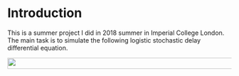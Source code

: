 
# Introduction  
This is a summer project I did in 2018 summer in Imperial College London. The main task is to simulate the following logistic stochastic delay differential equation. 

<img src="/tex/d54e858e85ff6acf67687130083eb7969fb1ead4f46bfbe356eed30dec7b748f.svg?invert_in_darkmode&sanitize=true" align=middle width=2281445pt height=24.65753399999998pt/>

where <img src="/tex/c745b9b57c145ec5577b82542b2df546.svg?invert_in_darkmode&sanitize=true" align=middle width=10.57650494999999pt height=14.15524440000002pt/> and <img src="/tex/8217ed3c32a785f0b5aad4055f432ad8.svg?invert_in_darkmode&sanitize=true" align=middle width=10.16555099999999pt height=22814486pt/> are parameters of the deterministic delay logistic equation, and <img src="/tex/647ddedd0d2f600c40dbbe8108056d5d.svg?invert_in_darkmode&sanitize=true" align=middle width=125.24022225pt height=24.65753399999998pt/>.

We were also ask to simulate the system when a pullback in time is set, in order to find pullback attractors.

I am going to explain some of the algorithms I used in the scripts.

# How Noise Realisation Is Implemented When Pullback Exists

A pullback means we have negative time. For example, if pullback is 200, then the system starts at t = -200.  We want to make sure that the noise realisation should be the same at each time point, so we can adjust the value of pullback and explore pullback attractors.  

Thus, in order to allow pullback to vary without altering the noise realisation, we should not generate noise forward from the very initial time point (e.g. t = -200). Instead, we should generate **two** streams of noise, starting from t = 0. 

Stream A  runs forward from t = 0 to <img src="/tex/701fa44621fd283e3f2c5468958859d8.svg?invert_in_darkmode&sanitize=true" align=middle width=29.223836399999986pt height=19.1781018pt/>.

Stream B runs backward from t = 0 to <img src="/tex/1d5ba78bbbafd3226f371146bc348363.svg?invert_in_darkmode&sanitize=true" align=middle width=29.223836399999986pt height=19.1781018pt/>.

**NOTICE** : we need two different seeds to generate those streams, otherwise there is a symmetry in noise.

This makes sure that once the random seed is fixed, we can change adjust pullback and the final time as we wish without altering the noise.

# Stochastic Integration Schemes
The philosophy of numeric integration is to discretise time, and use summation to replace integration.
 
Two integration schemes are used for integrations. In most of the scripts, Euler-Maruyama method are used to save computing time. Heun's Method  is only used when stated in the title of the scripts. More sophisticated integration schemes like Runge-Kutta, requires fractional time step, which I found infeasible for stochastic delay differential equation. 
## Euler-Maruyama
The Euler-Maruyama method is basically a stochastic version of the Euler's method for deterministic equation. Under Euler-Maruyama method, our equation becomes

<img src="/tex/4c6fda2b84bf19d1ef8c7d29f1c50d75.svg?invert_in_darkmode&sanitize=true" align=middle width=488.5447545pt height=24.65753399999998pt/>

<img src="/tex/f11145648cff3ba9c4465b8461448c77.svg?invert_in_darkmode&sanitize=true" align=middle width=127.73402069999999pt height=24.65753399999998pt/> follows a normal distribution with variance <img src="/tex/5a8af6f173febd968ef4c52695efcf85.svg?invert_in_darkmode&sanitize=true" align=middle width=14.492060549999989pt height=22.831056599999986pt/>. Thus, <img src="/tex/f11145648cff3ba9c4465b8461448c77.svg?invert_in_darkmode&sanitize=true" align=middle width=127.73402069999999200b0a90bb002ce5f59368cd4a8fb0b73639592c8dfbbd6bef7fe53edf1872af439d5b12dc6c860995693aa45e4255d1.svg?invert_in_darkmode&sanitize=true" align=middle width=127.7340206378.04251044217.02084683.46465164999999958pt height=24.65753392.831056599999986pt/> is realised by drawing a sample from the

W follows a normal distribution with variance <img src="/tex/5a8af6f173febd968ef4c52695efcf85.svg?invert_in_darkmode&sanitize=true" align=middle width=14.492060549999989pt height=22.831056599999986pt/>. In fact, in my implementation, a smaller times step called **tDelta** is set, and <img src="/tex/e65c57c88cc602403a9760a73adca1ec.svg?invert_in_darkmode&sanitize=true" align=middle width=112.05319124999998pt height=22.831056599999986pt/>, where <img src="/tex/1e438235ef9ec72fc51ac5025516017c.svg?invert_in_darkmode&sanitize=true" align=middle width=12.60847334999999pt height=22.465723500000017pt/> is an integer. Now

<img src="/tex/c5b43f0282cd8e2163c09c50dbc558a43a7611d3205be2e25ef167b61ff5bcf8.svg?invert_in_darkmode&sanitize=true" align=middle width=510.09202365176.58099689999997pt height=29.78995477.8211450000000243pt/>
## Heun's Methodi
Heun's Method is supposed to be more accurate than Euler's Method for integrating the deterministic equation, but it is more time- consuming. The scheme for integrating the random variable is the same as Euler-Maruyama, as Heun's Method only improves evaluation of the deterministic gradient. 

For the sake of simplicity, suppose our equation is 

<img src="/tex/331b59c0123e3ea1aa2c0f4710955fc5276736f3fa54ff8824088ff97508ce5636998de7effa663e2e390430a2c4ffe9.svg?invert_in_darkmode&sanitize=true" align=middle width=217.129004.34347945161.7408703499999967pt height=24.65753399999998pt/>

Then, under Heun's method, we first use the same technique as Euler's method to find the value of X(t+dt) by

<img src="/tex/09cf12e61c237b88b551100a84c3023c3670dc0c8303a17ad177aadde8179653.svg?invert_in_darkmode&sanitize=true" align=middle width=315.5992784999999702.8136891999997974pt height=24.65753399999998pt/>

However, this <img src="/tex/2d5e9e9001f4057fdc75304f69d1b973e200e34da364d469d9368cf343f10844.svg?invert_in_darkmode&sanitize=true" align=middle width=68.21345024999998260.2110786pt height=24.65753399999998pt/> is only an intermediate value. The purpose is to use this to evaluate <img src="/tex/18da5344aa0718fc0560cf835cbbb5eab2367977fd59de49ecc94c7e87b2ab75.svg?invert_in_darkmode&sanitize=true" align=middle width=90.763.0993426349999998pt height=24.65753399999998pt/> and then use the average gradient to evaluate <img src="/tex/2d5e9e9001f4057fdc75304f69d1b973.svg?invert_in_darkmode&sanitize=true" align=middle width=68.21345024999998pt height=24.65753399999998pt/> again.

<img src="/tex/f0ab9226dc1b7ec0ca0e2a9cbdc2d5b3.svg?invert_in_darkmode&sanitize=true" align=middle width=446.11408215000006pt height=27.77565449999998pt/>

# Lyapunov spectrum
The Lyapunov specturm is very useful in determining types of attractors. Negative Lyapunov spectra mean **stable** attractors, and positive Lyapunov spectra mean **unstable** attractors, and Lyapunov spectra with both positive and negative values mean **strange** attractors. 

Although the delay funcequation <img src="/tex/057fde3677e10e4628746048e05a0584.svg?invert_in_darkmode&sanitize=true" align=middle width=111.62643029999998pt height=24.65753399999998pt/> is infinite dimensional, we estimate lyapunov spectrum using finite points to approximate. 

For the purpose of more robust computation, we use <img src="/tex/00e90768cd54cf7237b1c509f34fd44fe7370d092fe0ec1bc1e0b94742b0e461.svg?invert_in_darkmode&sanitize=true" align=middle width=127.470687254.183642149999998pt height=24.65753399999998pt/> 
points, which are evenly spaced in the time domain, to represent the function, where <img src="/tex/5a8af6f173febd968ef4c52695efcf85.svg?invert_in_darkmode&sanitize=true" align=middle width=14.492060549999989pt height=22.831056599999986pt/> is set to guarantee that <img src="/tex/c7f4bd27295dced6069c17f5d8b3a740.svg?invert_in_darkmode&sanitize=true" align=middle width=73.79497124999999pt height=22.465723500000017pt/> is an integer. Now the infinite dimensional functions is approximated by a <img src="/tex/c7f4bd27295dced6069c17f5d8b3a740.svg?invert_in_darkmode&sanitize=true" align=middle width=73.79497124999999pt height=22.465723500000017pt/>-dimensional object.  Thus, this <img src="/tex/c7f4bd27295dced6069c17f5d8b3a740.svg?invert_in_darkmode&sanitize=true" align=middle width=73.79497124999999pt height=22.465723500000017pt/>-dimensional object can be represented by a <img src="/tex/c7f4bd27295dced6069c17f5d8b3a740.svg?invert_in_darkmode&sanitize=true" align=middle width=73.79497124999999pt height=22.465723500000017pt/>-dimensional vector, indicating the values the object takes at each time point. 

Since we are dealing with <img src="/tex/c7f4bd27295dced6069c17f5d8b3a740.svg?invert_in_darkmode&sanitize=true" align=middle width=73.79497124999999pt height=22.465723500000017pt/> -dimension, we choose the canonical basis <img src="/tex/94e46ff3acf48b47afcef8b7dc467385.svg?invert_in_darkmode&sanitize=true" align=middle width=153.99570945pt height=24.65753399999998pt/>.  Aligning them together gives us the identity matrix. To estimate the Lyapunov spectrum,  we are going to see how this canonical basis develops when time span is very large, under the linearisation of the of stochastic delay differential equation. Since this system is autonomous, the dynamics of the tangent equation can be written in the form 

<img src="/tex/a33a047cc77417ca26fa9fe855632c6a.svg?invert_in_darkmode&sanitize=true" align=middle width=296.4571005pt height=27.6567522pt/>

Thus starting with <img src="/tex/450b5f7853bf1fd5a4036795c5456869b1cd4637e30911a2f47435730f2e24dblinearisation could be 

<img src="/tex/4b23095a3b08e297428f7aa0fb35d446.svg?invert_in_darkmode&sanitize=true" align=middle width=51280.01871974106.361286814362999999857pt height=22.465723500000017pt/>, we have <img src="/tex/bf09f350ab7974d7d9c8f33db56a9ede.svg?invert_in_darkmode&sanitize=true" align=middle width=78.0536691pt height=27.6567522pt/>. The Lyapunov spectrum is a vector :

<img src="/tex/8a2237fc39c43226f65e31c00b32716e.svg?invert_in_darkmode&sanitize=true" align=middle width=221.16792224999995pt height=27.77565449999998pt/>

where <img src="/tex/b7680b03af3ad50555b9981995ff1ae5.svg?invert_in_darkmode&sanitize=true" align=middle width=40.80723569999999pt height=24.65753399999998pt/> is the vector of all real parts of eigenvalues of <img src="/tex/739fe69d785eb129eeb2746580e64377.svg?invert_in_darkmode&sanitize=true" align=middle width=33.63019769999999ecd73ea956ea7b048e7d8e1736ac6c7fa4b5a7ec9abf2ab526f120b1012df42b9a2d6f5a1b5cefcead9197a1551befc0c6e564d8302ac2a1c53276b77edd633bbc4f8e880b4dbb9c7758e135379ae60.svg?invert_in_darkmode&sanitize=true" align=middle width=221.167922208.6713007499999726.776316763.8349900147.533462981.94564849999959378pt height=24.65753397.77565449999998pt/>. 

Working from first principles, the tangent equation is found to be

vAll[:, i + NHistory] = vAll[:, i + NHistory - 1] + vAll[:, i + NHistory - 1] * (





74.6567522pt/>

3399999998pt/>

 


vector, indicating the value 
$dW=X( \alpha - +\beta * xAll[i]) * dt - vAll[:, i] * beta * xAll[i + NHistory] * dt + sigma * vAll[:,

i + NHistory - 1] * np.sum(

dW[R * i:R * (i + 1)])
<img src="/tex/787e09f17da1bf1ed2e0885c48397f2c6254d039b4dad596f40a869c30fe415810a2c37fae220ca6d72754ed120b2455.svg?invert_in_darkmode&sanitize=true" align=middle width=219.0021866184.213342439.1495268999999584pt height=24.6575332.8310565999999986pt/>



X_\tau )dt+\sigma X dWis 


 
<!--stackedit_data:
eyJoaXN0b3J5IjpbLTE2OTMyNzI4OTcsLTg2Nzk1MTY1LDEzND
I2NzE4NjQsMjY1ODc0MTQwLDE0NDYyMDM0NTEsLTYyMTcwMjAz
NSwtMjU5MjA4NDMyLC0yMTMyMTYwMzQ1LC0xNDA1MDgzNzExLC
0xMzY3ODE3NzcxLC04MDI1ODUyNzEsNDczMzcwMDgxXX0=
-->